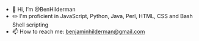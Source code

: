 - 👋 Hi, I’m @BenHilderman
- :pencil2: I'm proficient in JavaScript, Python, Java, Perl, HTML, CSS and Bash Shell scripting 
- 📫 How to reach me: benjaminhilderman@gmail.com

<!---
BenHilderman/BenHilderman is a ✨ special ✨ repository because its `README.md` (this file) appears on your GitHub profile.
You can click the Preview link to take a look at your changes.
--->

